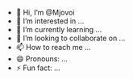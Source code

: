- 👋 Hi, I’m @Mjovoi
- 👀 I’m interested in ...
- 🌱 I’m currently learning ...
- 💞️ I’m looking to collaborate on ...
- 📫 How to reach me ...
- 😄 Pronouns: ...
- ⚡ Fun fact: ...

<!---
Mjovoi/Mjovoi is a ✨ special ✨ repository because its `README.md` (this file) appears on your GitHub profile.
You can click the Preview link to take a look at your changes.
--->
